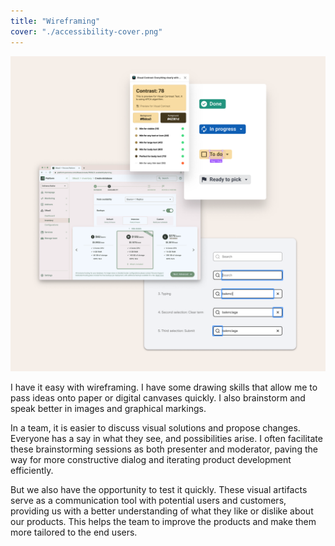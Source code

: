 ```yaml
---
title: "Wireframing"
cover: "./accessibility-cover.png"
---
```

![Compilation of web interface screenshots depitcting outputs from tools that evaluate color contrast, simulate color blindness, and keyboard interaction sequence on a web input](./accessibility.png)

I have it easy with wireframing. I have some drawing skills that allow me to pass ideas onto paper or digital canvases quickly. I also brainstorm and speak better in images and graphical markings.

In a team, it is easier to discuss visual solutions and propose changes. Everyone has a say in what they see, and possibilities arise. I often facilitate these brainstorming sessions as both presenter and moderator, paving the way for more constructive dialog and iterating product development efficiently.

But we also have the opportunity to test it quickly. These visual artifacts serve as a communication tool with potential users and customers, providing us with a better understanding of what they like or dislike about our products. This helps the team to improve the products and make them more tailored to the end users.